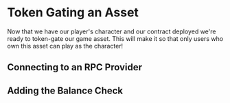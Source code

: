 # Token Gating an Asset

Now that we have our player's character and our contract deployed we're ready to token-gate our game asset. This will make it so that only users who own this asset can play as the character!

## Connecting to an RPC Provider

## Adding the Balance Check
